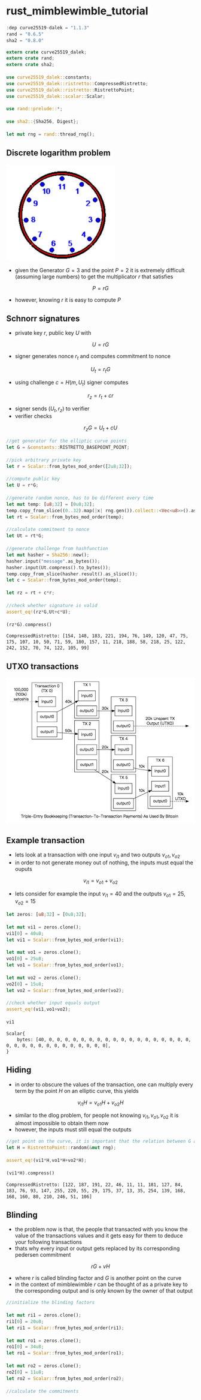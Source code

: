 # rust_mimblewimble_tutorial

```Rust
:dep curve25519-dalek = "1.1.3"
rand = "0.6.5"
sha2 = "0.8.0"
```


```Rust
extern crate curve25519_dalek;
extern crate rand;
extern crate sha2;

use curve25519_dalek::constants;
use curve25519_dalek::ristretto::CompressedRistretto;
use curve25519_dalek::ristretto::RistrettoPoint;
use curve25519_dalek::scalar::Scalar;

use rand::prelude::*;

use sha2::{Sha256, Digest};

let mut rng = rand::thread_rng();
```

## Discrete logarithm problem

![11hrclock](img/11hrclock.png)

- given the Generator $G = 3$ and the point $P = 2$ it is extremely difficult (assuming large numbers) to get the multiplicator $r$ that satisfies

$$ P = r G$$
- however, knowing $r$ it is easy to compute $P$

## Schnorr signatures

- private key $r$, public key $U$ with

$$ U = rG$$
- signer generates nonce $r_t$ and computes commitment to nonce

$$ U_t = r_t G$$
- using challenge $c=H(m,U_t)$ signer computes

$$ r_z = r_t + c r$$
- signer sends $(U_t,r_z)$ to verifier
- verifier checks

$$ r_z G = U_t + cU$$


```Rust
//get generator for the elliptic curve points
let G = &constants::RISTRETTO_BASEPOINT_POINT;

//pick arbitrary private key
let r = Scalar::from_bytes_mod_order([2u8;32]);

//compute public key
let U = r*G;

//generate random nonce, has to be different every time
let mut temp: [u8;32] = [0u8;32];
temp.copy_from_slice((0..32).map(|x| rng.gen()).collect::<Vec<u8>>().as_slice());
let rt = Scalar::from_bytes_mod_order(temp);

//calculate commitment to nonce
let Ut = rt*G;

//generate challenge from hashfunction
let mut hasher = Sha256::new();
hasher.input("message".as_bytes());
hasher.input(Ut.compress().to_bytes());
temp.copy_from_slice(hasher.result().as_slice());
let c = Scalar::from_bytes_mod_order(temp);

let rz = rt + c*r;

//check whether signature is valid
assert_eq!(rz*G,Ut+c*U);

(rz*G).compress()
```




    CompressedRistretto: [154, 148, 183, 221, 194, 76, 149, 120, 47, 75, 175, 107, 10, 50, 71, 59, 180, 157, 11, 218, 188, 58, 218, 25, 122, 242, 152, 70, 74, 122, 105, 99]



## UTXO transactions

![img](img/utxo.png)

## Example transaction

- lets look at a transaction with one input $v_{i1}$ and two outputs $v_{o1},v_{o2}$
- in order to not generate money out of nothing, the inputs must equal the ouputs

$$ v_{i1} = v_{o1} + v_{o2}$$
- lets consider for example the input $v_{i1} = 40$ and the outputs $v_{o1} = 25, v_{o2}=15$


```Rust
let zeros: [u8;32] = [0u8;32];

let mut vi1 = zeros.clone();
vi1[0] = 40u8;
let vi1 = Scalar::from_bytes_mod_order(vi1);

let mut vo1 = zeros.clone();
vo1[0] = 25u8;
let vo1 = Scalar::from_bytes_mod_order(vo1);

let mut vo2 = zeros.clone();
vo2[0] = 15u8;
let vo2 = Scalar::from_bytes_mod_order(vo2);

//check whether input equals output
assert_eq!(vi1,vo1+vo2);

vi1
```




    Scalar{
    	bytes: [40, 0, 0, 0, 0, 0, 0, 0, 0, 0, 0, 0, 0, 0, 0, 0, 0, 0, 0, 0, 0, 0, 0, 0, 0, 0, 0, 0, 0, 0, 0, 0],
    }



## Hiding

- in order to obscure the values of the transaction, one can multiply every term by the point $H$ on an elliptic curve, this yields

$$ v_{i1} H = v_{o1} H + v_{o2} H$$
- similar to the dlog problem, for people not knowing $v_{i1}, v_{o1}, v_{o2}$ it is almost impossible to obtain them now
- however, the inputs must still equal the outputs


```Rust
//get point on the curve, it is important that the relation between G and H is unknown
let H = RistrettoPoint::random(&mut rng);

assert_eq!(vi1*H,vo1*H+vo2*H);

(vi1*H).compress()
```




    CompressedRistretto: [122, 187, 191, 22, 46, 11, 11, 181, 127, 84, 183, 76, 93, 147, 255, 220, 55, 29, 175, 37, 13, 35, 254, 139, 168, 168, 160, 80, 210, 246, 51, 106]



## Blinding

- the problem now is that, the people that transacted with you know the value of the transactions values and it gets easy for them to deduce your following transactions
- thats why every input or output gets replaced by its corresponding pedersen commitment

$$ rG + vH$$
- where $r$ is called blinding factor and $G$ is another point on the curve
- in the context of mimblewimble $r$ can be thought of as a private key to the corresponding output and is only known by the owner of that output


```Rust
//initialize the blinding factors

let mut ri1 = zeros.clone();
ri1[0] = 20u8;
let ri1 = Scalar::from_bytes_mod_order(ri1);

let mut ro1 = zeros.clone();
ro1[0] = 34u8;
let ro1 = Scalar::from_bytes_mod_order(ro1);

let mut ro2 = zeros.clone();
ro2[0] = 11u8;
let ro2 = Scalar::from_bytes_mod_order(ro2);

//calculate the commitments


```
